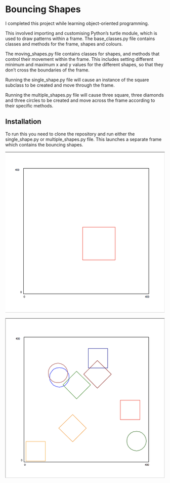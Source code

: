 # Bouncing Shapes

I completed this project while learning object-oriented programming. 

This involved importing and customising Python’s turtle module, which is used to draw patterns within a frame. The base_classes.py file contains classes and methods for the frame, shapes and colours. 

The moving_shapes.py file contains classes for shapes, and methods that control their movement within the frame. This includes setting different minimum and maximum x and y values for the different shapes, so that they don’t cross the boundaries of the frame. 

Running the single_shape.py file will cause an instance of the square subclass to be created and move through the frame. 

Running the multiple_shapes.py file will cause three square, three diamonds and three circles to be created and move across the frame according to their specific methods. 


## Installation
To run this you need to clone the repository and run either the single_shape.py or multiple_shapes.py file. This launches a separate frame which contains the bouncing shapes.

![image of single shape](/final_images/single_shape.png?raw=true "Results Page")

![image of multiple shapes](/final_images/multiple_shapes.png?raw=true "Results Page")
